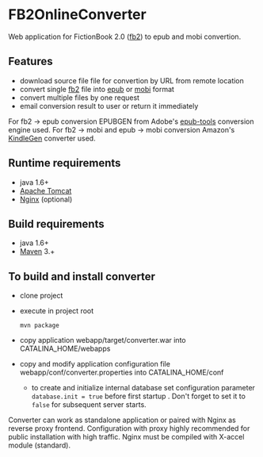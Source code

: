 # FB2OnlineConverter

Web application for FictionBook 2.0 ([fb2]) to epub and mobi convertion.

## Features
- download source file file for convertion by URL from remote location
- convert single [fb2] file into [epub] or [mobi] format
- convert multiple files by one request
- email conversion result to user or return it immediately

For fb2 -> epub conversion EPUBGEN from Adobe's [epub-tools] conversion engine used.
For fb2 -> mobi and epub -> mobi conversion Amazon's [KindleGen] converter used.

## Runtime requirements
- java 1.6+
- [Apache Tomcat]
- [Nginx] (optional)

## Build requirements
- java 1.6+
- [Maven] 3.+


## To build and install converter

- clone project
- execute in project root

    `mvn package`

- copy application webapp/target/converter.war into CATALINA_HOME/webapps
- copy and modify application configuration file webapp/conf/converter.properties into CATALINA_HOME/conf
  - to create and initialize internal database set configuration parameter `database.init = true` before first startup . Don't forget to set it to `false` for subsequent server starts.


Converter can work as standalone application or paired with Nginx as reverse proxy frontend.
Configuration with proxy highly recommended for public installation with high traffic.
Nginx must be compiled with X-accel module (standard).


[Apache Tomcat]: http://tomcat.apache.org/
[Maven]: http://maven.apache.org/
[Nginx]: http://nginx.org/
[fb2]: http://www.gribuser.ru/xml/fictionbook/index.html.en
[epub]: http://idpf.org/epub
[mobi]: http://www.mobipocket.com/dev/article.asp?BaseFolder=prcgen
[epub-tools]: http://code.google.com/p/epub-tools/
[KindleGen]:http://www.amazon.com/gp/feature.html/ref=amb_link_357628042_1?ie=UTF8&docId=1000765211&pf_rd_m=ATVPDKIKX0DER&pf_rd_s=center-6&pf_rd_r=1R29WS3BDDYDA9XG3JRA&pf_rd_t=1401&pf_rd_p=1343256962&pf_rd_i=1000729511
